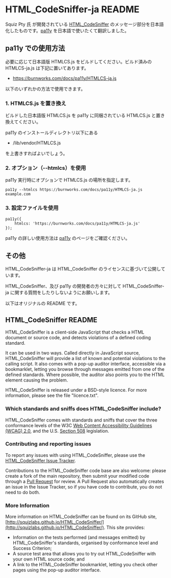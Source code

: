 # HTML_CodeSniffer-ja README

Squiz Pty 氏 が開発されている [HTML_CodeSniffer](https://github.com/squizlabs/HTML_CodeSniffer) のメッセージ部分を日本語化したものです。[pa11y](https://github.com/springernature/pa11y) を日本語で使いたくて翻訳しました。

## pa11y での使用方法

必要に応じて日本語版 HTMLCS.js をビルドしてください。ビルド済みの HTMLCS-ja.js は下記に置いてあります。

- https://burnworks.com/docs/pa11y/HTMLCS-ja.js

以下のいずれかの方法で使用できます。

### 1. HTMLCS.js を置き換え

ビルドした日本語版 HTMLCS.js を pa11y に同梱されている HTMLCS.js と置き換えてください。

pa11y のインストールディレクトリ以下にある

- /lib/vendor/HTMLCS.js

を上書きすればよいでしょう。

### 2. オプション（--htmlcs）を使用

pa11y 実行時にオプションで HTMLCS.js の場所を指定します。

    pa11y --htmlcs https://burnworks.com/docs/pa11y/HTMLCS-ja.js example.com

### 3. 設定ファイルを使用

    pa11y({
        htmlcs: 'https://burnworks.com/docs/pa11y/HTMLCS-ja.js'
    });

pa11y の詳しい使用方法は [pa11y](https://github.com/springernature/pa11y) のページをご確認ください。

## その他

HTML_CodeSniffer-ja は HTML_CodeSniffer のライセンスに基づいて公開しています。

HTML_CodeSniffer、及び pa11y の開発者の方々に対して HTML_CodeSniffer-ja に関する質問をしたりしないようにお願いします。

以下はオリジナルの README です。

## HTML_CodeSniffer README

HTML_CodeSniffer is a client-side JavaScript that checks a HTML document or source code, and detects violations of a defined coding standard.

It can be used in two ways. Called directly in JavaScript source, HTML_CodeSniffer will provide a list of known and potential violations to the calling script. It also comes with a pop-up auditor interface, accessible via a bookmarklet, letting you browse through messages emitted from one of the defined standards. Where possible, the auditor also points you to the HTML element causing the problem.

HTML_CodeSniffer is released under a BSD-style licence. For more information, please see the file "licence.txt".

### Which standards and sniffs does HTML_CodeSniffer include?

HTML_CodeSniffer comes with standards and sniffs that cover the three conformance levels of the W3C [Web Content Accessibility Guidelines (WCAG) 2.0](http://www.w3.org/TR/WCAG20), and the U.S. [Section 508](http://section508.gov/index.cfm?fuseAction=stdsdoc) legislation.

### Contributing and reporting issues

To report any issues with using HTML_CodeSniffer, please use the [HTML_CodeSniffer Issue Tracker](http://github.com/squizlabs/HTML_CodeSniffer/issues).

Contributions to the HTML_CodeSniffer code base are also welcome: please create a fork of the main repository, then submit your modified code through a [Pull Request](http://help.github.com/send-pull-requests/) for review. A Pull Request also automatically creates an issue in the Issue Tracker, so if you have code to contribute, you do not need to do both.

### More Information

More information on HTML_CodeSniffer can be found on its GitHub site, [http://squizlabs.github.io/HTML_CodeSniffer/](http://squizlabs.github.io/HTML_CodeSniffer/). This site provides:

- Information on the tests performed (and messages emitted) by HTML_CodeSniffer's standards, organised by conformance level and Success Criterion;
- A source test area that allows you to try out HTML_CodeSniffer with your own HTML source code; and
- A link to the HTML_CodeSniffer bookmarklet, letting you check other pages using the pop-up auditor interface.
